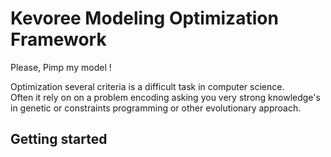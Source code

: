 Kevoree Modeling Optimization Framework
=======

Please, Pimp my model !

Optimization several criteria is a difficult task in computer science.<br />
Often it rely on on a problem encoding asking you very strong knowledge's in genetic or constraints programming or other evolutionary approach.


Getting started
---------------

